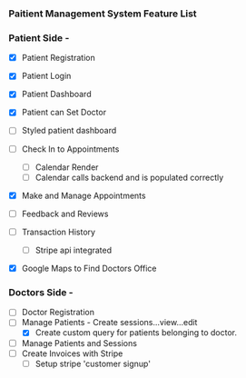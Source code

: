 ### Paitient Management System Feature List

### Patient Side -

- [x] Patient Registration 
- [x] Patient Login 
- [x] Patient Dashboard
- [x] Patient can Set Doctor
- [ ] Styled patient dashboard
- [ ] Check In to Appointments
  - [ ] Calendar Render
  - [ ] Calendar calls backend and is populated correctly
- [x] Make and Manage Appointments
- [ ] Feedback and Reviews 
- [ ] Transaction History 
  - [ ] Stripe api integrated
- [x] Google Maps to Find Doctors Office 


### Doctors Side -

- [ ] Doctor Registration 
- [ ] Manage Patients - Create sessions...view...edit
  - [x] Create custom query for patients belonging to doctor.
- [ ] Manage Patients and Sessions 
- [ ] Create Invoices with Stripe 
  - [ ] Setup stripe 'customer signup'
